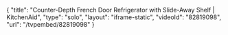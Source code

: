 {
    "title": "Counter-Depth French Door Refrigerator with Slide-Away Shelf | KitchenAid",
    "type": "solo",
    "layout": "iframe-static",
    "videoId": "82819098",
    "url": "\/tvpembed\/82819098"
}